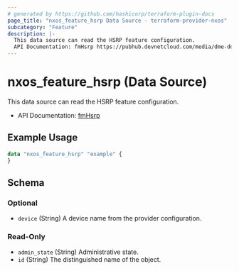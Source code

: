 ```yaml
---
# generated by https://github.com/hashicorp/terraform-plugin-docs
page_title: "nxos_feature_hsrp Data Source - terraform-provider-nxos"
subcategory: "Feature"
description: |-
  This data source can read the HSRP feature configuration.
  API Documentation: fmHsrp https://pubhub.devnetcloud.com/media/dme-docs-10-2-2/docs/Feature%20Management/fm:Hsrp/
---
```


# nxos_feature_hsrp (Data Source)

This data source can read the HSRP feature configuration.

- API Documentation: [fmHsrp](https://pubhub.devnetcloud.com/media/dme-docs-10-2-2/docs/Feature%20Management/fm:Hsrp/)

## Example Usage

```terraform
data "nxos_feature_hsrp" "example" {
}
```

<!-- schema generated by tfplugindocs -->
## Schema

### Optional

- `device` (String) A device name from the provider configuration.

### Read-Only

- `admin_state` (String) Administrative state.
- `id` (String) The distinguished name of the object.


